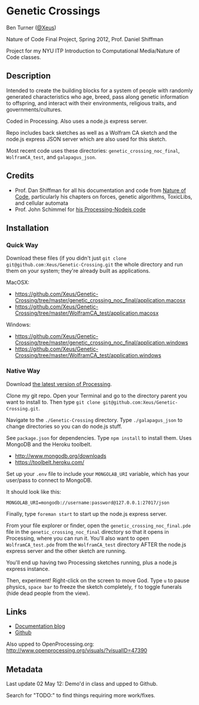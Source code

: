 # Genetic Crossings

Ben Turner ([@Xeus](http://twitter.com/Xeus))

Nature of Code Final Project, Spring 2012, Prof. Daniel Shiffman

Project for my NYU ITP Introduction to Computational Media/Nature of Code classes.

## Description

Intended to create the building blocks for a system of people with randomly generated
characteristics who age, breed, pass along genetic information to offspring, and
interact with their environments, religious traits, and governments/cultures.

Coded in Processing.  Also uses a node.js express server.

Repo includes back sketches as well as a Wolfram CA sketch and the node.js express JSON server which are also used for this sketch.

Most recent code uses these directories: `genetic_crossing_noc_final`, `WolframCA_test`, and `galapagus_json`.

## Credits

- Prof. Dan Shiffman for all his documentation and code from [Nature of Code](https://github.com/shiffman/The-Nature-of-Code), particularly his chapters on forces, genetic algorithms, ToxicLibs, and cellular automata
- Prof. John Schimmel for [his Processing-Nodejs code](https://github.com/johnschimmel/DWD-Processing)

## Installation

### Quick Way

Download these files (if you didn't just `git clone git@github.com:Xeus/Genetic-Crossing.git` the whole directory and run them on your system; they're already built as applications.

MacOSX:
- https://github.com/Xeus/Genetic-Crossing/tree/master/genetic_crossing_noc_final/application.macosx
- https://github.com/Xeus/Genetic-Crossing/tree/master/WolframCA_test/application.macosx

Windows:
- https://github.com/Xeus/Genetic-Crossing/tree/master/genetic_crossing_noc_final/application.windows
- https://github.com/Xeus/Genetic-Crossing/tree/master/WolframCA_test/application.windows

### Native Way

Download [the latest version of Processing](http://processing.org/download/).

Clone my git repo. Open your Terminal and go to the directory parent you want to install to.  Then type `git clone git@github.com:Xeus/Genetic-Crossing.git`.

Navigate to the `./Genetic-Crossing` directory. Type `./galapagus_json` to change directories so you can do node.js stuff.

See `package.json` for dependencies.  Type `npm install` to install them. Uses
MongoDB and the Heroku toolbelt.

- http://www.mongodb.org/downloads
- https://toolbelt.heroku.com/

Set up your `.env` file to include your `MONGOLAB_URI` variable, which has your
user/pass to connect to MongoDB.

It should look like this:

	MONGOLAB_URI=mongodb://username:password@127.0.0.1:27017/json

Finally, type `foreman start` to start up the node.js express server.

From your file explorer or finder, open the `genetic_crossing_noc_final.pde` file in the `genetic_crossing_noc_final` directory so that it opens in Processing, where you can run it.  You'll also want to open `WolframCA_test.pde` from the `WolframCA_test` directory AFTER the node.js express server and the other sketch are running.

You'll end up having two Processing sketches running, plus a node.js express instance.

Then, experiment!  Right-click on the screen to move God.  Type `u` to pause physics, `space bar` to freeze the sketch completely, `f` to toggle funerals (hide dead people from the view).

## Links

- [Documentation blog](http://blog.benturner.com/2011/12/08/genetic-crossings-icm-final-project-presentation/)
- [Github](https://github.com/Xeus/Genetic-Crossing)

Also upped to OpenProcessing.org:
http://www.openprocessing.org/visuals/?visualID=47390

## Metadata

Last update 02 May 12: Demo'd in class and upped to Github.

Search for "TODO:" to find things requiring more work/fixes.